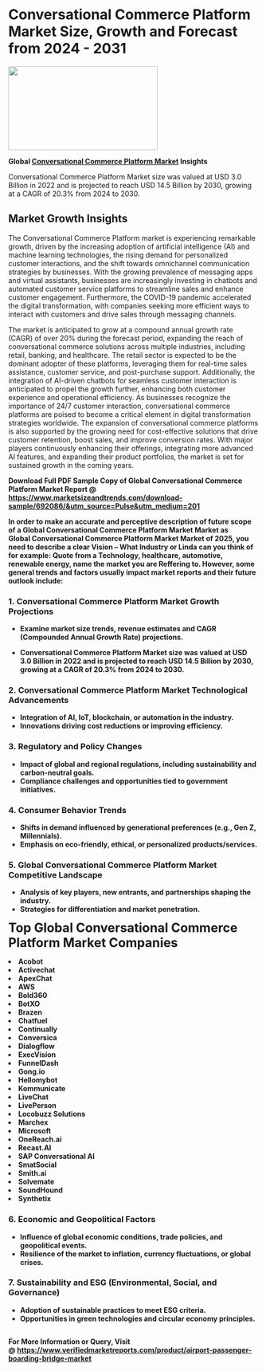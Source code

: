 <H1>Conversational Commerce Platform Market Size, Growth and Forecast from 2024 - 2031</H1><img class="aligncenter size-medium wp-image-584254" src="https://thirdeyenews.in/wp-content/uploads/2024/09/Global-Market-Research-300x168.jpeg" alt="" width="300" height="168" /><p><strong>Global&nbsp;<a href="https://www.marketsizeandtrends.com/download-sample/692086/&amp;utm_source=Pulse&amp;utm_medium=201">Conversational Commerce Platform Market</a> Insights</strong></p><p>Conversational Commerce Platform Market size was valued at USD 3.0 Billion in 2022 and is projected to reach USD 14.5 Billion by 2030, growing at a CAGR of 20.3% from 2024 to 2030.</p><p><h2>Market Growth Insights</h2> <p>The Conversational Commerce Platform market is experiencing remarkable growth, driven by the increasing adoption of artificial intelligence (AI) and machine learning technologies, the rising demand for personalized customer interactions, and the shift towards omnichannel communication strategies by businesses. With the growing prevalence of messaging apps and virtual assistants, businesses are increasingly investing in chatbots and automated customer service platforms to streamline sales and enhance customer engagement. Furthermore, the COVID-19 pandemic accelerated the digital transformation, with companies seeking more efficient ways to interact with customers and drive sales through messaging channels.</p> <p><strong></strong></p> <p>The market is anticipated to grow at a compound annual growth rate (CAGR) of over 20% during the forecast period, expanding the reach of conversational commerce solutions across multiple industries, including retail, banking, and healthcare. The retail sector is expected to be the dominant adopter of these platforms, leveraging them for real-time sales assistance, customer service, and post-purchase support. Additionally, the integration of AI-driven chatbots for seamless customer interaction is anticipated to propel the growth further, enhancing both customer experience and operational efficiency. As businesses recognize the importance of 24/7 customer interaction, conversational commerce platforms are poised to become a critical element in digital transformation strategies worldwide. The expansion of conversational commerce platforms is also supported by the growing need for cost-effective solutions that drive customer retention, boost sales, and improve conversion rates. With major players continuously enhancing their offerings, integrating more advanced AI features, and expanding their product portfolios, the market is set for sustained growth in the coming years. <p><strong></p><p><span class=""><strong>Download Full PDF Sample Copy of Global Conversational Commerce Platform Market Report</strong> @ <a href="https://www.marketsizeandtrends.com/download-sample/692086/&amp;utm_source=Pulse&amp;utm_medium=201" target="_blank">https://www.marketsizeandtrends.com/download-sample/692086/&amp;utm_source=Pulse&amp;utm_medium=201</a></span></p><p>In order to make an accurate and perceptive description of future scope of a Global&nbsp;Conversational Commerce Platform Market Market as Global&nbsp;Conversational Commerce Platform Market Market of 2025, you need to describe a clear Vision &ndash; What Industry or Linda can you think of for example: Quote from a Technology, healthcare, automotive, renewable energy, name the market you are Reffering to. However, some general trends and factors usually impact market reports and their future outlook include:</p><h3>1.&nbsp;<strong>Conversational Commerce Platform Market Growth Projections</strong></h3><ul><li>Examine market size trends, revenue estimates and CAGR (Compounded Annual Growth Rate) projections.</li><li><p>Conversational Commerce Platform Market size was valued at USD 3.0 Billion in 2022 and is projected to reach USD 14.5 Billion by 2030, growing at a CAGR of 20.3% from 2024 to 2030.</p></li></ul><h3>2.&nbsp;<strong>Conversational Commerce Platform Market Technological Advancements</strong></h3><ul><li>Integration of AI, IoT, blockchain, or automation in the industry.</li><li>Innovations driving cost reductions or improving efficiency.</li></ul><h3>3.&nbsp;<strong>Regulatory and Policy Changes</strong></h3><ul><li>Impact of global and regional regulations, including sustainability and carbon-neutral goals.</li><li>Compliance challenges and opportunities tied to government initiatives.</li></ul><h3>4.&nbsp;<strong>Consumer Behavior Trends</strong></h3><ul><li>Shifts in demand influenced by generational preferences (e.g., Gen Z, Millennials).</li><li>Emphasis on eco-friendly, ethical, or personalized products/services.</li></ul><h3>5.&nbsp;<strong>Global Conversational Commerce Platform Market Competitive Landscape</strong></h3><ul><li>Analysis of key players, new entrants, and partnerships shaping the industry.</li><li>Strategies for differentiation and market penetration.</li></ul><p data-pm-slice="1 1 []"><span style="color: inherit; font-family: inherit; font-size: 25px;">Top Global Conversational Commerce Platform Market Companies</span></p><div class="" data-test-id=""><p><li>Acobot</li><li> Activechat</li><li> ApexChat</li><li> AWS</li><li> Bold360</li><li> BotXO</li><li> Brazen</li><li> Chatfuel</li><li> Continually</li><li> Conversica</li><li> Dialogflow</li><li> ExecVision</li><li> FunnelDash</li><li> Gong.io</li><li> Hellomybot</li><li> Kommunicate</li><li> LiveChat</li><li> LivePerson</li><li> Locobuzz Solutions</li><li> Marchex</li><li> Microsoft</li><li> OneReach.ai</li><li> Recast.AI</li><li> SAP Conversational AI</li><li> SmatSocial</li><li> Smith.ai</li><li> Solvemate</li><li> SoundHound</li><li> Synthetix</li></p></div><h3>6.&nbsp;<strong>Economic and Geopolitical Factors</strong></h3><ul><li>Influence of global economic conditions, trade policies, and geopolitical events.</li><li>Resilience of the market to inflation, currency fluctuations, or global crises.</li></ul><h3>7.&nbsp;<strong>Sustainability and ESG (Environmental, Social, and Governance)</strong></h3><ul><li>Adoption of sustainable practices to meet ESG criteria.</li><li>Opportunities in green technologies and circular economy principles.</li></ul><h2><strong style="font-size: 14px;">For More Information or Query, Visit @&nbsp;</strong><a style="background-color: #ffffff; font-size: 14px;" href="https://www.marketsizeandtrends.com/report/conversational-commerce-platform-market/" target="_blank">https://www.verifiedmarketreports.com/product/airport-passenger-boarding-bridge-market</a></h2>